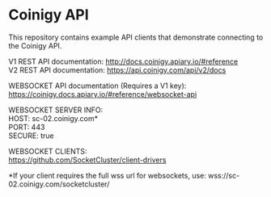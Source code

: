 # Coinigy API

This repository contains example API clients that demonstrate connecting to the Coinigy API.

V1 REST API documentation: http://docs.coinigy.apiary.io/#reference  
V2 REST API documentation: https://api.coinigy.com/api/v2/docs

WEBSOCKET API documentation (Requires a V1 key): https://coinigy.docs.apiary.io/#reference/websocket-api  

WEBSOCKET SERVER INFO:  
HOST: sc-02.coinigy.com*  
PORT: 443  
SECURE: true


WEBSOCKET CLIENTS:  
https://github.com/SocketCluster/client-drivers  

*If your client requires the full wss url for websockets, use: wss://sc-02.coinigy.com/socketcluster/
